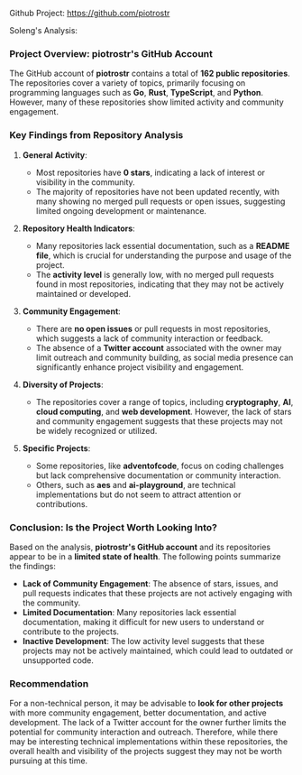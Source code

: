 Github Project: https://github.com/piotrostr

Soleng's Analysis:

### Project Overview: piotrostr's GitHub Account

The GitHub account of **piotrostr** contains a total of **162 public repositories**. The repositories cover a variety of topics, primarily focusing on programming languages such as **Go**, **Rust**, **TypeScript**, and **Python**. However, many of these repositories show limited activity and community engagement.

### Key Findings from Repository Analysis

1. **General Activity**:
   - Most repositories have **0 stars**, indicating a lack of interest or visibility in the community.
   - The majority of repositories have not been updated recently, with many showing no merged pull requests or open issues, suggesting limited ongoing development or maintenance.

2. **Repository Health Indicators**:
   - Many repositories lack essential documentation, such as a **README file**, which is crucial for understanding the purpose and usage of the project.
   - The **activity level** is generally low, with no merged pull requests found in most repositories, indicating that they may not be actively maintained or developed.

3. **Community Engagement**:
   - There are **no open issues** or pull requests in most repositories, which suggests a lack of community interaction or feedback.
   - The absence of a **Twitter account** associated with the owner may limit outreach and community building, as social media presence can significantly enhance project visibility and engagement.

4. **Diversity of Projects**:
   - The repositories cover a range of topics, including **cryptography**, **AI**, **cloud computing**, and **web development**. However, the lack of stars and community engagement suggests that these projects may not be widely recognized or utilized.

5. **Specific Projects**:
   - Some repositories, like **adventofcode**, focus on coding challenges but lack comprehensive documentation or community interaction.
   - Others, such as **aes** and **ai-playground**, are technical implementations but do not seem to attract attention or contributions.

### Conclusion: Is the Project Worth Looking Into?

Based on the analysis, **piotrostr's GitHub account** and its repositories appear to be in a **limited state of health**. The following points summarize the findings:

- **Lack of Community Engagement**: The absence of stars, issues, and pull requests indicates that these projects are not actively engaging with the community.
- **Limited Documentation**: Many repositories lack essential documentation, making it difficult for new users to understand or contribute to the projects.
- **Inactive Development**: The low activity level suggests that these projects may not be actively maintained, which could lead to outdated or unsupported code.

### Recommendation

For a non-technical person, it may be advisable to **look for other projects** with more community engagement, better documentation, and active development. The lack of a Twitter account for the owner further limits the potential for community interaction and outreach. Therefore, while there may be interesting technical implementations within these repositories, the overall health and visibility of the projects suggest they may not be worth pursuing at this time.